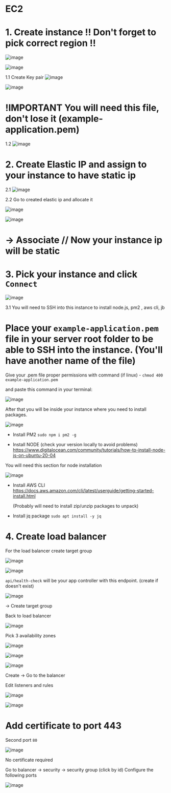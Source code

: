 # EC2


# 1. Create instance !! Don't forget to pick correct region !! 

 ![image](https://github.com/Flowerinno/deploy-guide/assets/93313212/0764a1b7-8907-4c76-a208-bdad14ee20b8)
   
 ![image](https://github.com/Flowerinno/deploy-guide/assets/93313212/e9e6db86-6d5a-401e-aad1-122949783741)

 
  1.1 Create Key pair 
      ![image](https://github.com/Flowerinno/deploy-guide/assets/93313212/bd433d29-6402-4555-a5af-f5c69830b5a0)
  
  ![image](https://github.com/Flowerinno/deploy-guide/assets/93313212/1b6daf65-4dae-46e2-aec8-eab6ab3dfa40)


  # !IMPORTANT You will need this file, don't lose it (example-application.pem)

  1.2 ![image](https://github.com/Flowerinno/deploy-guide/assets/93313212/5ed0872f-623f-46b3-9a3b-706b96f97c73)

# 2. Create Elastic IP and assign to your instance to have static ip

  2.1 ![image](https://github.com/Flowerinno/deploy-guide/assets/93313212/79855e9a-4e39-4d0f-a26a-e6f2c0911cd3)

  2.2 Go to created elastic ip and allocate it

  ![image](https://github.com/Flowerinno/deploy-guide/assets/93313212/f29af3a2-846e-40fe-b6f8-b84be1e952a3)

  ![image](https://github.com/Flowerinno/deploy-guide/assets/93313212/395227cb-4749-433d-98e5-0618fe6597f3)

  # -> Associate // Now your instance ip will be static

# 3. Pick your instance and click `Connect` 

  ![image](https://github.com/Flowerinno/deploy-guide/assets/93313212/16cb8f36-be7d-43fe-a168-d78ef6d59934)

   3.1 You will need to SSH into this instance to install node.js, pm2 , aws cli, jb

  # Place your `example-application.pem` file in your server root folder to be able to SSH into the instance. (You'll have another name of the file)

  Give your .pem file proper permissions with command (if linux) - `chmod 400 example-application.pem`

  and paste this command in your terminal: 
  
  ![image](https://github.com/Flowerinno/deploy-guide/assets/93313212/b0d2576f-c05d-4837-a4b6-a91a7f6b607d)

  After that you will be inside your instance where you need to install packages.

  ![image](https://github.com/Flowerinno/deploy-guide/assets/93313212/25f4ec62-1c2b-452d-b00c-10f6b4b6bc22)

  - Install PM2 `sudo npm i pm2 -g`
    
  - Install NODE (check your version locally to avoid problems) https://www.digitalocean.com/community/tutorials/how-to-install-node-js-on-ubuntu-20-04

  You will need this section for node installation

  ![image](https://github.com/Flowerinno/deploy-guide/assets/93313212/1d3a6610-c732-42fe-a32f-3c4dca789307)

  - Install AWS CLI  https://docs.aws.amazon.com/cli/latest/userguide/getting-started-install.html
    
    (Probably will need to install zip/unzip packages to unpack)

  - Install jq package `sudo apt install -y jq`

# 4. Create load balancer

 For the load balancer create target group

 ![image](https://github.com/Flowerinno/deploy-guide/assets/93313212/3a9674d2-3b5e-46ea-8829-b7e9110180d6)

![image](https://github.com/Flowerinno/deploy-guide/assets/93313212/3e9c7b18-ab06-4fcd-a1c6-3e893a9c1a71)

 `api/health-check` will be your app controller with this endpoint. (create if doesn't exist)

![image](https://github.com/Flowerinno/deploy-guide/assets/93313212/2016a8da-bbd5-40f9-894a-af4111ae85ec)

 -> Create target group

 Back to load balancer 

 ![image](https://github.com/Flowerinno/deploy-guide/assets/93313212/1874570f-20ab-43fb-a67c-01f0d008f778)

Pick 3 availability zones

![image](https://github.com/Flowerinno/deploy-guide/assets/93313212/8794afdd-f771-4d4d-a2a1-6af26151d2a3)

  ![image](https://github.com/Flowerinno/deploy-guide/assets/93313212/3c37e456-886d-4540-b125-e5760c87d542)

  ![image](https://github.com/Flowerinno/deploy-guide/assets/93313212/7a3b2f9f-349f-4adf-b4d3-ff53841f688f)

Create -> Go to the balancer
  
Edit listeners and rules

![image](https://github.com/Flowerinno/deploy-guide/assets/93313212/48016e07-7a7b-44b8-8ff5-f421cfddc35d)

![image](https://github.com/Flowerinno/deploy-guide/assets/93313212/b9166b0c-f452-4691-9890-d4bd49f952b0)

 # Add certificate to port 443

 Second port `80`  

 ![image](https://github.com/Flowerinno/deploy-guide/assets/93313212/a36e5a0b-6e5c-4304-8c9b-abdcd6740514)

 No certificate required

 Go to balancer -> security -> security group (click by id)
 Configure the following ports

![image](https://github.com/Flowerinno/deploy-guide/assets/93313212/18283402-b6d4-4087-a79d-248be5af5b71)


 


 
